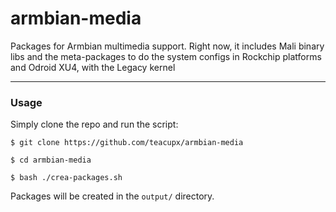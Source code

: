 # armbian-media
Packages for Armbian multimedia support. Right now, it includes Mali binary libs and the meta-packages to do the system configs in Rockchip platforms and Odroid XU4, with the Legacy kernel

-----------------------------
### Usage
Simply clone the repo and run the script:

  `$ git clone https://github.com/teacupx/armbian-media`
  
  `$ cd armbian-media`
  
  `$ bash ./crea-packages.sh`
  
Packages will be created in the `output/` directory.
